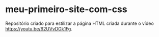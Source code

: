 # meu-primeiro-site-com-css
Repositório criado para estilizar a página HTML criada durante o vídeo https://youtu.be/62UVvDGk1Fg. 
